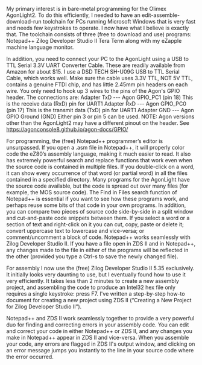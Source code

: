 
My primary interest is in bare-metal programming for the Olimex AgonLight2. To do this efficiently, I needed to have an edit-assemble-download-run toolchain for PCs running Microsoft Windows that is very fast and needs few keystrokes to operate. I now have what I believe is exactly that.
The toolchain consists of three (free to download and use) programs:
	Notepad++
	Zilog Developer Studio II
	Tera Term
along with my eZapple machine language monitor.

In addition, you need to connect your PC to the AgonLight using a USB to TTL Serial 3.3V UART Converter Cable. These are readily available from Amazon for about $15.  I use a DSD TECH SH-U09G USB to TTL Serial Cable, which works well. Make sure the cable uses 3.3V TTL, NOT 5V TTL, contains a genuine FTDI chip, and has little 2.45mm pin headers on each wire.
You only need to hook up 3 wires to the pins of the Agon's GPIO header. The connections are:
Adapter TxD --- Agon GPIO_PC1 (pin 18) This is the receive data (RxD) pin for UART1
Adapter RxD --- Agon GPIO_PC0 (pin 17) This is the transmit data (TxD) pin for UART1
Adapter GND --- Agon GPIO Ground (GND) Either pin 3 or pin 5 can be used.
NOTE: Agon versions other than the AgonLight2 may have a different pinout on the header. See  https://agonconsole8.github.io/agon-docs/GPIO/

For programming, the (free) Notepad++ programmer’s editor is unsurpassed. If you open a .asm file in Notepad++, it will properly color code the eZ80’s assembly language, making it much easier to read. It also has extremely powerful search and replace functions that work even when the source code is contained in multiple files. If you double-click on a word, it can show every occurrence of that word (or partial word) in all the files contained in a specified directory. Many programs for the AgonLight have the source code available, but the code is spread out over many files (for example, the MOS source code). The Find in Files search function of Notepad++ is essential if you want to see how these programs work, and perhaps reuse some bits of that code in your own programs. In addition, you can compare two pieces of source code side-by-side in a split window and cut-and-paste code snippets between them. If you select a word or a section of text and right-click on it you can cut, copy, paste or delete it; convert uppercase text to lowercase and vice-versa; or comment/uncomment a block of code.
Notepad++ works seamlessly with Zilog Developer Studio II. If you have a file open in ZDS II and in Notepad++, any changes made to the file in either of the programs will be reflected in the other (provided you type a Ctrl-s to save the newly changed file).

For assembly I now use the (free) Zilog Developer Studio II 5.35 exclusively. It initially looks very daunting to use, but I eventually found how to use it very efficiently. It takes less than 2 minutes to create a new assembly project, and assembling the code to produce an Intel32 hex file only requires a single keystroke:  press F7. I've written a step-by-step how-to document for creating a new project using ZDS II (“Creating a New Project for Zilog Developer Studio II”).

Notepad++ and ZDS II work seamlessly together to provide a very powerful duo for finding and correcting errors in your assembly code. You can edit and correct your code in either Notepad++ or ZDS II, and any changes you make in Notepad++ appear in ZDS II and vice-versa. When you assemble your code, any errors are flagged in ZDS II's output window, and clicking on an error message jumps you instantly to the line in your source code where the error occurred.


